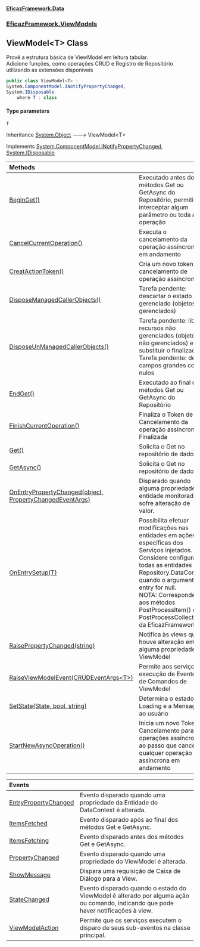 #### [EficazFramework.Data](EficazFrameworkData.md 'EficazFramework Data')
### [EficazFramework.ViewModels](EficazFrameworkData.md#EficazFramework_ViewModels 'EficazFramework.ViewModels')
## ViewModel&lt;T&gt; Class
Provê a estrutura básica de ViewModel em leitura tabular.  
Adicione funções, como operações CRUD e Registro de Repositório utilizando as extensões disponíveis  
```csharp
public class ViewModel<T> :
System.ComponentModel.INotifyPropertyChanged,
System.IDisposable
    where T : class
```
#### Type parameters
<a name='EficazFramework_ViewModels_ViewModel_T__T'></a>
`T`  
  

Inheritance [System.Object](https://docs.microsoft.com/en-us/dotnet/api/System.Object 'System.Object') &#129106; ViewModel&lt;T&gt;  

Implements [System.ComponentModel.INotifyPropertyChanged](https://docs.microsoft.com/en-us/dotnet/api/System.ComponentModel.INotifyPropertyChanged 'System.ComponentModel.INotifyPropertyChanged'), [System.IDisposable](https://docs.microsoft.com/en-us/dotnet/api/System.IDisposable 'System.IDisposable')  

| Methods | |
| :--- | :--- |
| [BeginGet()](ViewModel_T__BeginGet().md 'EficazFramework.ViewModels.ViewModel&lt;T&gt;.BeginGet()') | Executado antes dos métodos Get ou GetAsync do Repositório, permitindo interceptar algum parâmetro ou toda a operação<br/> |
| [CancelCurrentOperation()](ViewModel_T__CancelCurrentOperation().md 'EficazFramework.ViewModels.ViewModel&lt;T&gt;.CancelCurrentOperation()') | Executa o cancelamento da operação assíncrona em andamento<br/> |
| [CreatActionToken()](ViewModel_T__CreatActionToken().md 'EficazFramework.ViewModels.ViewModel&lt;T&gt;.CreatActionToken()') | Cria um novo token de cancelamento de operação assíncrona<br/> |
| [DisposeManagedCallerObjects()](ViewModel_T__DisposeManagedCallerObjects().md 'EficazFramework.ViewModels.ViewModel&lt;T&gt;.DisposeManagedCallerObjects()') | Tarefa pendente: descartar o estado gerenciado (objetos gerenciados)<br/> |
| [DisposeUnManagedCallerObjects()](ViewModel_T__DisposeUnManagedCallerObjects().md 'EficazFramework.ViewModels.ViewModel&lt;T&gt;.DisposeUnManagedCallerObjects()') | Tarefa pendente: liberar recursos não gerenciados (objetos não gerenciados) e substituir o finalizador<br/>Tarefa pendente: definir campos grandes como nulos<br/> |
| [EndGet()](ViewModel_T__EndGet().md 'EficazFramework.ViewModels.ViewModel&lt;T&gt;.EndGet()') | Executado ao final dos métodos Get ou GetAsync do Repositório<br/> |
| [FinishCurrentOperation()](ViewModel_T__FinishCurrentOperation().md 'EficazFramework.ViewModels.ViewModel&lt;T&gt;.FinishCurrentOperation()') | Finaliza o Token de Cancelamento da operação assíncrona Finalizada<br/> |
| [Get()](ViewModel_T__Get().md 'EficazFramework.ViewModels.ViewModel&lt;T&gt;.Get()') | Solicita o Get no repositório de dados.<br/> |
| [GetAsync()](ViewModel_T__GetAsync().md 'EficazFramework.ViewModels.ViewModel&lt;T&gt;.GetAsync()') | Solicita o Get no repositório de dados.<br/> |
| [OnEntryPropertyChanged(object, PropertyChangedEventArgs)](ViewModel_T__OnEntryPropertyChanged(object_PropertyChangedEventArgs).md 'EficazFramework.ViewModels.ViewModel&lt;T&gt;.OnEntryPropertyChanged(object, System.ComponentModel.PropertyChangedEventArgs)') | Disparado quando alguma propriedade de entidade monitorada sofre alteração de valor.<br/> |
| [OnEntrySetup(T)](ViewModel_T__OnEntrySetup(T).md 'EficazFramework.ViewModels.ViewModel&lt;T&gt;.OnEntrySetup(T)') | Possibilita efetuar modificações nas entidades em ações específicas dos Serviços injetados.<br/>Considere configurar todas as entidades de Repository.DataContext quando o argumento entry for null.<br/>NOTA: Corresponde aos métodos PostProcessItem() e PostProcessCollection() da EficazFrameworkV3.<br/> |
| [RaisePropertyChanged(string)](ViewModel_T__RaisePropertyChanged(string).md 'EficazFramework.ViewModels.ViewModel&lt;T&gt;.RaisePropertyChanged(string)') | Notifica às views que houve alteração em alguma propriedade do ViewModel<br/> |
| [RaiseViewModelEvent(CRUDEventArgs&lt;T&gt;)](ViewModel_T__RaiseViewModelEvent(CRUDEventArgs_T_).md 'EficazFramework.ViewModels.ViewModel&lt;T&gt;.RaiseViewModelEvent(EficazFramework.Events.CRUDEventArgs&lt;T&gt;)') | Permite aos serviços a execução de Eventos de Comandos de ViewModel<br/> |
| [SetState(State, bool, string)](ViewModel_T__SetState(State_bool_string).md 'EficazFramework.ViewModels.ViewModel&lt;T&gt;.SetState(EficazFramework.Enums.CRUD.State, bool, string)') | Determina o estado de Loading e a Mensagem ao usuário<br/> |
| [StartNewAsyncOperation()](ViewModel_T__StartNewAsyncOperation().md 'EficazFramework.ViewModels.ViewModel&lt;T&gt;.StartNewAsyncOperation()') | Inicia um novo Token de Cancelamento para operações assíncronas, ao passo que cancela qualquer operação assíncrona em andamento<br/> |

| Events | |
| :--- | :--- |
| [EntryPropertyChanged](ViewModel_T__EntryPropertyChanged.md 'EficazFramework.ViewModels.ViewModel&lt;T&gt;.EntryPropertyChanged') | Evento disparado quando uma propriedade da Entidade do DataContext é alterada.<br/> |
| [ItemsFetched](ViewModel_T__ItemsFetched.md 'EficazFramework.ViewModels.ViewModel&lt;T&gt;.ItemsFetched') | Evento disparado após ao final dos métodos Get e GetAsync.<br/> |
| [ItemsFetching](ViewModel_T__ItemsFetching.md 'EficazFramework.ViewModels.ViewModel&lt;T&gt;.ItemsFetching') | Evento disparado antes dos métodos Get e GetAsync.<br/> |
| [PropertyChanged](ViewModel_T__PropertyChanged.md 'EficazFramework.ViewModels.ViewModel&lt;T&gt;.PropertyChanged') | Evento disparado quando uma propriedade do ViewModel é alterada.<br/> |
| [ShowMessage](ViewModel_T__ShowMessage.md 'EficazFramework.ViewModels.ViewModel&lt;T&gt;.ShowMessage') | Dispara uma requisição de Caixa de Diálogo para a View.<br/> |
| [StateChanged](ViewModel_T__StateChanged.md 'EficazFramework.ViewModels.ViewModel&lt;T&gt;.StateChanged') | Evento disparado quando o estado do ViewModel é alterado por alguma ação ou comando, indicando que pode haver notificações à view.<br/> |
| [ViewModelAction](ViewModel_T__ViewModelAction.md 'EficazFramework.ViewModels.ViewModel&lt;T&gt;.ViewModelAction') | Permite que os serviços executem o disparo de seus sub-eventos na classe principal.<br/> |
